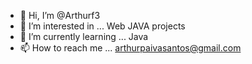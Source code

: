 - 👋 Hi, I’m @Arthurf3
- 👀 I’m interested in ... Web JAVA projects
- 🌱 I’m currently learning ... Java  
- 📫 How to reach me ... arthurpaivasantos@gmail.com

<!---
Arthurf3/Arthurf3 is a ✨ special ✨ repository because its `README.md` (this file) appears on your GitHub profile.
You can click the Preview link to take a look at your changes.
--->
